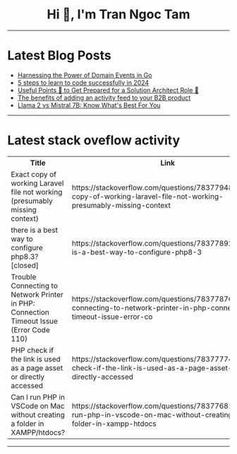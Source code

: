 <h1 align="center">Hi 👋, I'm Tran Ngoc Tam</h1>

---

# Latest Blog Posts 
<!-- BLOG-POST-LIST:START -->
- [Harnessing the Power of Domain Events in Go](https://dev.to/uudashr/harnessing-the-power-of-domain-events-in-go-13o3)
- [5 steps to learn to code successfully in 2024](https://dev.to/educative/5-steps-to-learn-to-code-successfully-in-2024-2mnc)
- [Useful Points 🥹 to Get Prepared for a Solution Architect Role 💼](https://dev.to/awedis/useful-points-to-get-prepared-for-a-solution-architect-role-i43)
- [The benefits of adding an activity feed to your B2B product](https://dev.to/knocklabs/the-benefits-of-adding-an-activity-feed-to-your-b2b-product-1ba5)
- [Llama 2 vs Mistral 7B: Know What&#39;s Best For You](https://dev.to/hyscaler/llama-2-vs-mistral-7b-know-whats-best-for-you-1828)
<!-- BLOG-POST-LIST:END -->

---

# Latest stack oveflow activity
<table>
  <tr><th>Title</th><th>Link</th></tr>
  <!-- STACKOVERFLOW:START --><tr><td>Exact copy of working Laravel file not working &lpar;presumably missing context&rpar;</td><td>https://stackoverflow.com/questions/78377948/exact-copy-of-working-laravel-file-not-working-presumably-missing-context</td></tr><tr><td>there is a best way to configure php8.3? [closed]</td><td>https://stackoverflow.com/questions/78377892/there-is-a-best-way-to-configure-php8-3</td></tr><tr><td>Trouble Connecting to Network Printer in PHP: Connection Timeout Issue &lpar;Error Code 110&rpar;</td><td>https://stackoverflow.com/questions/78377876/trouble-connecting-to-network-printer-in-php-connection-timeout-issue-error-co</td></tr><tr><td>PHP check if the link is used as a page asset or directly accessed</td><td>https://stackoverflow.com/questions/78377774/php-check-if-the-link-is-used-as-a-page-asset-or-directly-accessed</td></tr><tr><td>Can I run PHP in VSCode on Mac without creating a folder in XAMPP/htdocs?</td><td>https://stackoverflow.com/questions/78377681/can-i-run-php-in-vscode-on-mac-without-creating-a-folder-in-xampp-htdocs</td></tr><!-- STACKOVERFLOW:END -->
</table>

---


